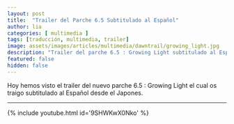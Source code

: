 ```yaml
---
layout: post
title:  "Trailer del Parche 6.5 Subtitulado al Español"
author: lia
categories: [ multimedia ]
tags: [traducción, multimedia, trailer]
image: assets/images/articles/multimedia/dawntrail/growing_light.jpg
description: "Trailer del parche 6.5 : Growing Light subtitulado al Español desde el Japones"
featured: false
hidden: false
---
```

Hoy hemos visto el trailer del nuevo parche 6.5 : Growing Light el cual os traigo subtitulado al Español desde el Japones.

<hr/>

{% include youtube.html id='9SHWKwX0Nko' %}

<br/>